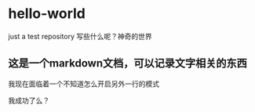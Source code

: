 # hello-world
just a test repository 
写些什么呢？神奇的世界

## 这是一个markdown文档，可以记录文字相关的东西 
我现在面临着一个不知道怎么开启另外一行的模式  

我成功了么？
